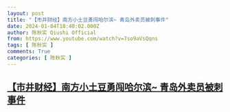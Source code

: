 ```yaml
---
layout: post
title: "【市井财经】南方小土豆勇闯哈尔滨~ 青岛外卖员被刺事件"
date: 2024-01-04T18:40:02.000Z
author: 陈秋实 Qiushi Official
from: https://www.youtube.com/watch?v=7so9aVsQqns
tags: [ 陈秋实 ]
comments: True
categories: [ 陈秋实 ]
---
```

<!--1704393602000-->
[【市井财经】南方小土豆勇闯哈尔滨~ 青岛外卖员被刺事件](https://www.youtube.com/watch?v=7so9aVsQqns)
------

<div>

</div>
